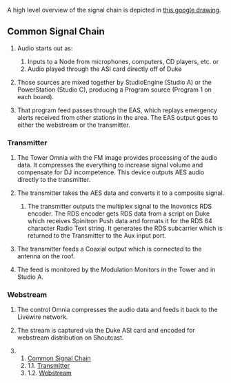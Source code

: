 A high level overview of the signal chain is depicted in [this google
drawing](https://docs.google.com/drawings/d/1ZioPk_CP5EZg8U6Jix9IY1ol_1xH6u0A_kD7RZt3h1g/edit?usp=sharing "https://docs.google.com/drawings/d/1ZioPk_CP5EZg8U6Jix9IY1ol_1xH6u0A_kD7RZt3h1g/edit?usp=sharing").

Common Signal Chain 
-------------------

1.  Audio starts out as:
    1.  Inputs to a Node from microphones, computers, CD players, etc.
        or
    2.  Audio played through the ASI card directly off of Duke

2.  Those sources are mixed together by StudioEngine (Studio A) or the
    PowerStation (Studio C), producing a Program source (Program 1 on
    each board).
3.  That program feed passes through the EAS, which replays emergency
    alerts received from other stations in the area. The EAS output goes
    to either the webstream or the transmitter.

### Transmitter 

1.  The Tower Omnia with the FM image provides processing of the audio
    data. It compresses the everything to increase signal volume and
    compensate for DJ incompetence. This device outputs AES audio
    directly to the transmitter.
2.  The transmitter takes the AES data and converts it to a composite
    signal.
    1.  The transmitter outputs the multiplex signal to the Inovonics
        RDS encoder. The RDS encoder gets RDS data from a script on Duke
        which receives Spinitron Push data and formats it for the RDS 64
        character Radio Text string. It generates the RDS subcarrier
        which is returned to the Transmitter to the Aux input port.

3.  The transmitter feeds a Coaxial output which is connected to the
    antenna on the roof.
4.  The feed is monitored by the Modulation Monitors in the Tower and in
    Studio A.

### Webstream 

1.  The control Omnia compresses the audio data and feeds it back to the
    Livewire network.
2.  The stream is captured via the Duke ASI card and encoded for
    webstream distribution on Shoutcast.

1.  1. [Common Signal Chain](#Common_Signal_Chain)
    1.  1.1. [Transmitter](#Transmitter)
    2.  1.2. [Webstream](#Webstream)


